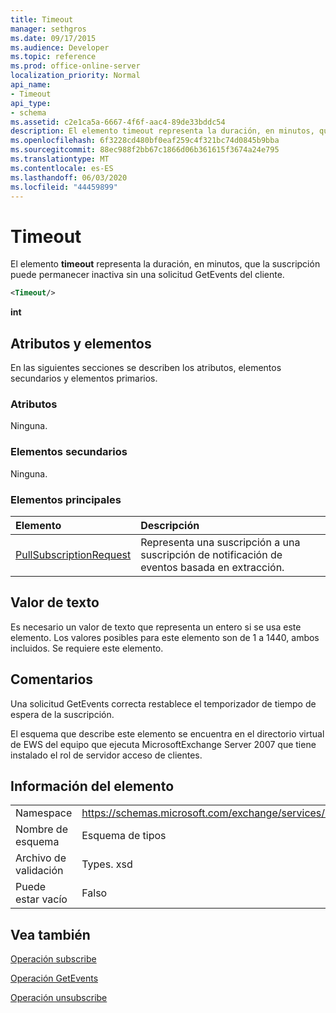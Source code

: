```yaml
---
title: Timeout
manager: sethgros
ms.date: 09/17/2015
ms.audience: Developer
ms.topic: reference
ms.prod: office-online-server
localization_priority: Normal
api_name:
- Timeout
api_type:
- schema
ms.assetid: c2e1ca5a-6667-4f6f-aac4-89de33bddc54
description: El elemento timeout representa la duración, en minutos, que la suscripción puede permanecer inactiva sin una solicitud GetEvents del cliente.
ms.openlocfilehash: 6f3228cd480bf0eaf259c4f321bc74d0845b9bba
ms.sourcegitcommit: 88ec988f2bb67c1866d06b361615f3674a24e795
ms.translationtype: MT
ms.contentlocale: es-ES
ms.lasthandoff: 06/03/2020
ms.locfileid: "44459899"
---
```

# <a name="timeout"></a>Timeout

El elemento **timeout** representa la duración, en minutos, que la suscripción puede permanecer inactiva sin una solicitud GetEvents del cliente. 
  
```xml
<Timeout/>
```

 **int**
## <a name="attributes-and-elements"></a>Atributos y elementos

En las siguientes secciones se describen los atributos, elementos secundarios y elementos primarios.
  
### <a name="attributes"></a>Atributos

Ninguna.
  
### <a name="child-elements"></a>Elementos secundarios

Ninguna.
  
### <a name="parent-elements"></a>Elementos principales

|**Elemento**|**Descripción**|
|:-----|:-----|
|[PullSubscriptionRequest](pullsubscriptionrequest.md) <br/> |Representa una suscripción a una suscripción de notificación de eventos basada en extracción.  <br/> |
   
## <a name="text-value"></a>Valor de texto

Es necesario un valor de texto que representa un entero si se usa este elemento. Los valores posibles para este elemento son de 1 a 1440, ambos incluidos. Se requiere este elemento.
  
## <a name="remarks"></a>Comentarios

Una solicitud GetEvents correcta restablece el temporizador de tiempo de espera de la suscripción.
  
El esquema que describe este elemento se encuentra en el directorio virtual de EWS del equipo que ejecuta MicrosoftExchange Server 2007 que tiene instalado el rol de servidor acceso de clientes. 
  
## <a name="element-information"></a>Información del elemento

|||
|:-----|:-----|
|Namespace  <br/> |https://schemas.microsoft.com/exchange/services/2006/types  <br/> |
|Nombre de esquema  <br/> |Esquema de tipos  <br/> |
|Archivo de validación  <br/> |Types. xsd  <br/> |
|Puede estar vacío  <br/> |Falso  <br/> |
   
## <a name="see-also"></a>Vea también



[Operación subscribe](subscribe-operation.md)
  
[Operación GetEvents](getevents-operation.md)
  
[Operación unsubscribe](unsubscribe-operation.md)


